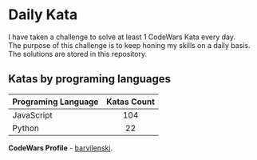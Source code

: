 # Daily Kata

I have taken a challenge to solve at least 1 CodeWars Kata every day.  
The purpose of this challenge is to keep honing my skills on a daily basis.  
The solutions are stored in this repository.

## Katas by programing languages

| Programing Language | Katas Count |
| ------------------- | :---------: |
| JavaScript          |         104 |
| Python              |          22 |


**CodeWars Profile** - [barvilenski](https://www.codewars.com/users/vbarv24).
